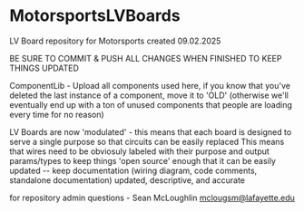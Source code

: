 # MotorsportsLVBoards

LV Board repository for Motorsports created 09.02.2025

BE SURE TO COMMIT & PUSH ALL CHANGES WHEN FINISHED TO KEEP THINGS UPDATED

ComponentLib - Upload all components used here, if you know that you've deleted the last instance of a component, move it to 'OLD' (otherwise we'll eventually end up with a ton of unused components that people are loading every time for no reason)

LV Boards are now 'modulated' - this means that each board is designed to serve a single purpose so that circuits can be easily replaced
    This means that wires need to be obviosuly labeled with their purpose and output params/types to keep things 'open source' enough that it can be easily updated -- keep documentation (wiring diagram, code comments, standalone documentation) updated, descriptive, and accurate

for repository admin questions - Sean McLoughlin mclougsm@lafayette.edu
